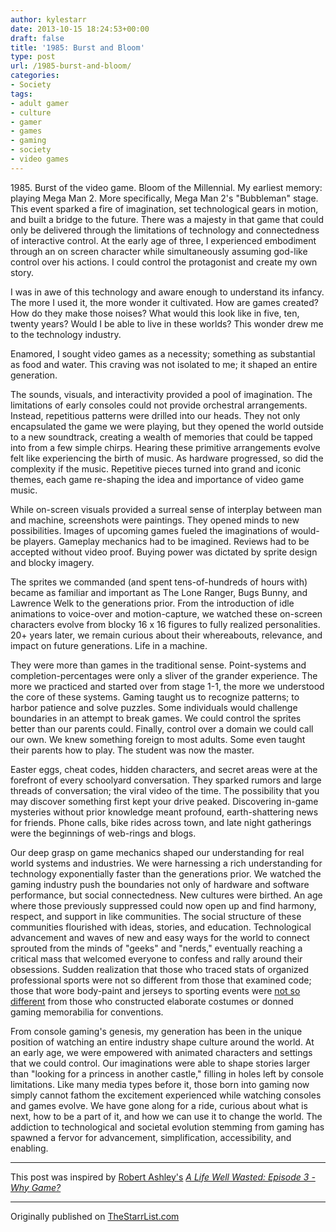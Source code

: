 ```yaml
---
author: kylestarr
date: 2013-10-15 18:24:53+00:00
draft: false
title: '1985: Burst and Bloom'
type: post
url: /1985-burst-and-bloom/
categories:
- Society
tags:
- adult gamer
- culture
- gamer
- games
- gaming
- society
- video games
---
```


1985\. Burst of the video game. Bloom of the Millennial. My earliest memory: playing Mega Man 2. More specifically, Mega Man 2's "Bubbleman" stage. This event sparked a fire of imagination, set technological gears in motion, and built a bridge to the future. There was a majesty in that game that could only be delivered through the limitations of technology and connectedness of interactive control. At the early age of three, I experienced embodiment through an on screen character while simultaneously assuming god-like control over his actions. I could control the protagonist and create my own story.

I was in awe of this technology and aware enough to understand its infancy. The more I used it, the more wonder it cultivated. How are games created? How do they make those noises? What would this look like in five, ten, twenty years? Would I be able to live in these worlds? This wonder drew me to the technology industry.

Enamored, I sought video games as a necessity; something as substantial as food and water. This craving was not isolated to me; it shaped an entire generation.

The sounds, visuals, and interactivity provided a pool of imagination. The limitations of early consoles could not provide orchestral arrangements. Instead, repetitious patterns were drilled into our heads. They not only encapsulated the game we were playing, but they opened the world outside to a new soundtrack, creating a wealth of memories that could be tapped into from a few simple chirps. Hearing these primitive arrangements evolve felt like experiencing the birth of music. As hardware progressed, so did the complexity if the music. Repetitive pieces turned into grand and iconic themes, each game re-shaping the idea and importance of video game music.

While on-screen visuals provided a surreal sense of interplay between man and machine, screenshots were paintings. They opened minds to new possibilities. Images of upcoming games fueled the imaginations of would-be players. Gameplay mechanics had to be imagined. Reviews had to be accepted without video proof. Buying power was dictated by sprite design and blocky imagery.

The sprites we commanded (and spent tens-of-hundreds of hours with) became as familiar and important as The Lone Ranger, Bugs Bunny, and Lawrence Welk to the generations prior. From the introduction of idle animations to voice-over and motion-capture, we watched these on-screen characters evolve from blocky 16 x 16 figures to fully realized personalities. 20+ years later, we remain curious about their whereabouts, relevance, and impact on future generations. Life in a machine.

They were more than games in the traditional sense. Point-systems and completion-percentages were only a sliver of the grander experience. The more we practiced and started over from stage 1-1, the more we understood the core of these systems. Gaming taught us to recognize patterns; to harbor patience and solve puzzles. Some individuals would challenge boundaries in an attempt to break games. We could control the sprites better than our parents could. Finally, control over a domain we could call our own. We knew something foreign to most adults. Some even taught their parents how to play. The student was now the master.

Easter eggs, cheat codes, hidden characters, and secret areas were at the forefront of every schoolyard conversation. They sparked rumors and large threads of conversation; the viral video of the time. The possibility that you may discover something first kept your drive peaked. Discovering in-game mysteries without prior knowledge meant profound, earth-shattering news for friends. Phone calls, bike rides across town, and late night gatherings were the beginnings of web-rings and blogs.

Our deep grasp on game mechanics shaped our understanding for real world systems and industries. We were harnessing a rich understanding for technology exponentially faster than the generations prior. We watched the gaming industry push the boundaries not only of hardware and software performance, but social connectedness. New cultures were birthed. An age where those previously suppressed could now open up and find harmony, respect, and support in like communities. The social structure of these communities flourished with ideas, stories, and education. Technological advancement and waves of new and easy ways for the world to connect sprouted from the minds of "geeks" and "nerds," eventually reaching a critical mass that welcomed everyone to confess and rally around their obsessions. Sudden realization that those who traced stats of organized professional sports were not so different from those that examined code; those that wore body-paint and jerseys to sporting events were [not so different](http://youtube.com/watch?v=_O6k1XPziVM) from those who constructed elaborate costumes or donned gaming memorabilia for conventions.

From console gaming's genesis, my generation has been in the unique position of watching an entire industry shape culture around the world. At an early age, we were empowered with animated characters and settings that we could control. Our imaginations were able to shape stories larger than "looking for a princess in another castle," filling in holes left by console limitations. Like many media types before it, those born into gaming now simply cannot fathom the excitement experienced while watching consoles and games evolve. We have gone along for a ride, curious about what is next, how to be a part of it, and how we can use it to change the world. The addiction to technological and societal evolution stemming from gaming has spawned a fervor for advancement, simplification, accessibility, and enabling.

------

This post was inspired by [Robert Ashley's](https://twitter.com/robertashley) [_A Life Well Wasted: Episode 3 - Why Game?_](http://alifewellwasted.com/2009/04/29/episode-3-why-game/)

------

Originally published on [TheStarrList.com](http://thestarrlist.com/2013/09/05/why-game/)
